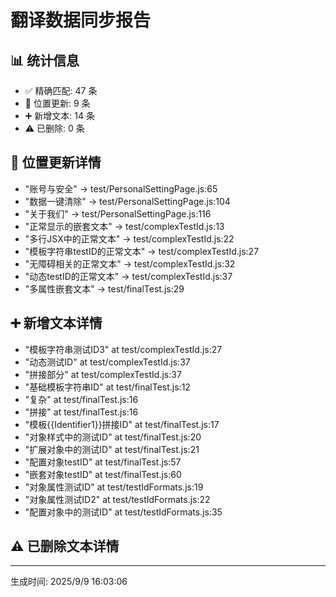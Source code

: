 
# 翻译数据同步报告

## 📊 统计信息
- ✅ 精确匹配: 47 条
- 📍 位置更新: 9 条
- ➕ 新增文本: 14 条
- ⚠️ 已删除: 0 条

## 📍 位置更新详情
- "账号与安全" -> test/PersonalSettingPage.js:65
- "数据一键清除" -> test/PersonalSettingPage.js:104
- "关于我们" -> test/PersonalSettingPage.js:116
- "正常显示的嵌套文本" -> test/complexTestId.js:13
- "多行JSX中的正常文本" -> test/complexTestId.js:22
- "模板字符串testID的正常文本" -> test/complexTestId.js:27
- "无障碍相关的正常文本" -> test/complexTestId.js:32
- "动态testID的正常文本" -> test/complexTestId.js:37
- "多属性嵌套文本" -> test/finalTest.js:29

## ➕ 新增文本详情
- "模板字符串测试ID3" at test/complexTestId.js:27
- "动态测试ID" at test/complexTestId.js:37
- "拼接部分" at test/complexTestId.js:37
- "基础模板字符串ID" at test/finalTest.js:12
- "复杂" at test/finalTest.js:16
- "拼接" at test/finalTest.js:16
- "模板{{Identifier1}}拼接ID" at test/finalTest.js:17
- "对象样式中的测试ID" at test/finalTest.js:20
- "扩展对象中的测试ID" at test/finalTest.js:21
- "配置对象testID" at test/finalTest.js:57
- "嵌套对象testID" at test/finalTest.js:60
- "对象属性测试ID" at test/testIdFormats.js:19
- "对象属性测试ID2" at test/testIdFormats.js:22
- "配置对象中的测试ID" at test/testIdFormats.js:35

## ⚠️ 已删除文本详情


---
生成时间: 2025/9/9 16:03:06
